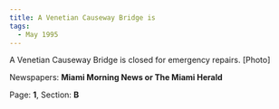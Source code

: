 ```yaml
---  
title: A Venetian Causeway Bridge is  
tags:  
  - May 1995  
---  
```

  
A Venetian Causeway Bridge is closed for emergency repairs. [Photo]  
  
Newspapers: **Miami Morning News or The Miami Herald**  
  
Page: **1**, Section: **B** 
